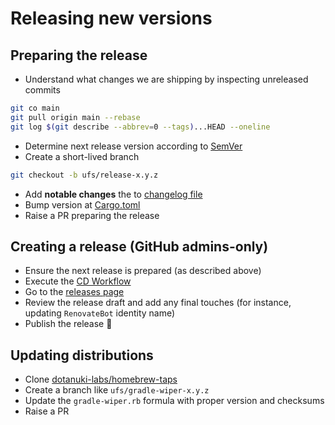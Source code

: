 # Releasing new versions

## Preparing the release

- Understand what changes we are shipping by inspecting unreleased commits

```bash
git co main
git pull origin main --rebase
git log $(git describe --abbrev=0 --tags)...HEAD --oneline
```

- Determine next release version according to [SemVer](https://semver.org/)
- Create a short-lived branch

```bash
git checkout -b ufs/release-x.y.z
```

- Add **notable changes** the to [changelog file](https://github.com/dotanuki-labs/gradle-wiper/blob/main/docs/changelog.md)
- Bump version at [Cargo.toml](https://github.com/dotanuki-labs/gradle-wiper/blob/main/Cargo.toml#L3)
- Raise a PR preparing the release

## Creating a release (GitHub admins-only)

- Ensure the next release is prepared (as described above)
- Execute the [CD Workflow](https://github.com/dotanuki-labs/gradle-wiper/actions/workflows/cd.yml)
- Go to the [releases page](https://github.com/dotanuki-labs/gradle-wiper/releases)
- Review the release draft and add any final touches (for instance, updating `RenovateBot` identity name)
- Publish the release 🚀

## Updating distributions

- Clone [dotanuki-labs/homebrew-taps](https://github.com/dotanuki-labs/homebrew-taps)
- Create a branch like `ufs/gradle-wiper-x.y.z`
- Update the `gradle-wiper.rb` formula with proper version and checksums
- Raise a PR
